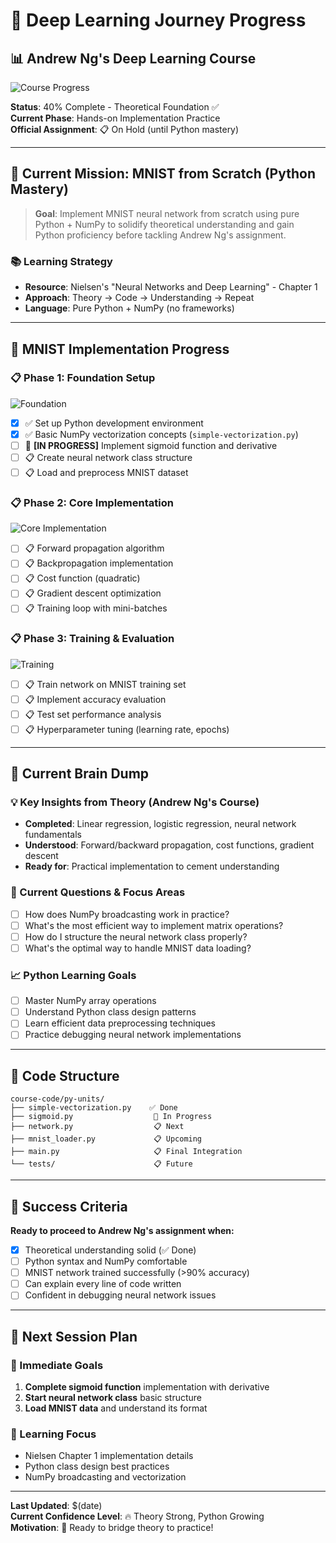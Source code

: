 # 🧠 Deep Learning Journey Progress

## 📊 Andrew Ng's Deep Learning Course
![Course Progress](https://img.shields.io/badge/Progress-40%25-brightgreen?style=for-the-badge)

**Status**: 40% Complete - Theoretical Foundation ✅  
**Current Phase**: Hands-on Implementation Practice  
**Official Assignment**: 📋 On Hold (until Python mastery)

---

## 🎯 Current Mission: MNIST from Scratch (Python Mastery)

> **Goal**: Implement MNIST neural network from scratch using pure Python + NumPy to solidify theoretical understanding and gain Python proficiency before tackling Andrew Ng's assignment.

### 📚 Learning Strategy
- **Resource**: Nielsen's "Neural Networks and Deep Learning" - Chapter 1
- **Approach**: Theory → Code → Understanding → Repeat
- **Language**: Pure Python + NumPy (no frameworks)

---

## 🧪 MNIST Implementation Progress

### 📋 Phase 1: Foundation Setup
![Foundation](https://img.shields.io/badge/Foundation-25%25-yellow?style=flat-square)

- [x] ✅ Set up Python development environment
- [x] ✅ Basic NumPy vectorization concepts (`simple-vectorization.py`)
- [ ] 🔄 **[IN PROGRESS]** Implement sigmoid function and derivative
- [ ] 📋 Create neural network class structure
- [ ] 📋 Load and preprocess MNIST dataset

### 📋 Phase 2: Core Implementation
![Core Implementation](https://img.shields.io/badge/Core%20Implementation-0%25-red?style=flat-square)

- [ ] 📋 Forward propagation algorithm
- [ ] 📋 Backpropagation implementation
- [ ] 📋 Cost function (quadratic)
- [ ] 📋 Gradient descent optimization
- [ ] 📋 Training loop with mini-batches

### 📋 Phase 3: Training & Evaluation
![Training](https://img.shields.io/badge/Training-0%25-purple?style=flat-square)

- [ ] 📋 Train network on MNIST training set
- [ ] 📋 Implement accuracy evaluation
- [ ] 📋 Test set performance analysis
- [ ] 📋 Hyperparameter tuning (learning rate, epochs)

---

## 🧠 Current Brain Dump

### 💡 Key Insights from Theory (Andrew Ng's Course)
- **Completed**: Linear regression, logistic regression, neural network fundamentals
- **Understood**: Forward/backward propagation, cost functions, gradient descent
- **Ready for**: Practical implementation to cement understanding

### 🤔 Current Questions & Focus Areas
- [ ] How does NumPy broadcasting work in practice?
- [ ] What's the most efficient way to implement matrix operations?
- [ ] How do I structure the neural network class properly?
- [ ] What's the optimal way to handle MNIST data loading?

### 📈 Python Learning Goals
- [ ] Master NumPy array operations
- [ ] Understand Python class design patterns
- [ ] Learn efficient data preprocessing techniques
- [ ] Practice debugging neural network implementations

---

## 📁 Code Structure

```
course-code/py-units/
├── simple-vectorization.py    ✅ Done
├── sigmoid.py                  🔄 In Progress
├── network.py                  📋 Next
├── mnist_loader.py             📋 Upcoming
├── main.py                     📋 Final Integration
└── tests/                      📋 Future
```

---

## 🎯 Success Criteria

**Ready to proceed to Andrew Ng's assignment when:**
- [x] Theoretical understanding solid (✅ Done)
- [ ] Python syntax and NumPy comfortable
- [ ] MNIST network trained successfully (>90% accuracy)
- [ ] Can explain every line of code written
- [ ] Confident in debugging neural network issues

---

## 📅 Next Session Plan

### 🎯 Immediate Goals
1. **Complete sigmoid function** implementation with derivative
2. **Start neural network class** basic structure
3. **Load MNIST data** and understand its format

### 🧠 Learning Focus
- Nielsen Chapter 1 implementation details
- Python class design best practices
- NumPy broadcasting and vectorization

---

**Last Updated**: $(date)  
**Current Confidence Level**: 🔥 Theory Strong, Python Growing  
**Motivation**: 🚀 Ready to bridge theory to practice! 